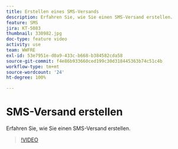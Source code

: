 ```yaml
---
title: Erstellen eines SMS-Versands
description: Erfahren Sie, wie Sie einen SMS-Versand erstellen.
feature: SMS
jira: KT-5083
thumbnail: 330982.jpg
doc-type: feature video
activity: use
team: WWFRE
exl-id: 53e7951e-d0a9-433c-b668-b384582cda58
source-git-commit: f4e86b933660ced199c30d318445363b74c51c4b
workflow-type: tm+mt
source-wordcount: '24'
ht-degree: 100%

---
```


# SMS-Versand erstellen

Erfahren Sie, wie Sie einen SMS-Versand erstellen.

>[!VIDEO](https://video.tv.adobe.com/v/330982)

